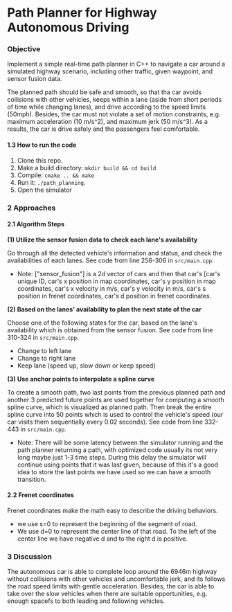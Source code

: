 # **Path Planner for Highway Autonomous Driving**

### Objective

Implement a simple real-time path planner in C++ to navigate a car around a simulated highway scenario, including 
other traffic, given waypoint, and sensor fusion data. 

The planned path should be safe and smooth, so that tha car 
avoids collisions with other vehicles, keeps within a lane (aside from short periods of time while changing lanes), and 
drive according to the speed limits (50mph). Besides, the car must not violate a set of motion constraints, e.g. maximum 
acceleration (10 m/s^2), and maximum jerk (50 m/s^3). As a results, the car is drive safely and the passengers feel 
comfortable.
 
#### 1.3 How to run the code

1. Clone this repo.
2. Make a build directory: `mkdir build && cd build`
3. Compile: `cmake .. && make`
4. Run it: `./path_planning`.
5. Open the simulator

### 2 Approaches

#### 2.1 Algorithm Steps

**(1) Utilize the sensor fusion data to check each lane's availability**

Go through all the detected vehicle's information and status, and check the availabilities of each lanes. 
See code from line 256-306 in `src/main.cpp`.

* Note: ["sensor_fusion"] is a 2d vector of cars and then that car's [car's unique 
ID, car's x position in map coordinates, car's y position in map coordinates, car's x velocity in m/s, car's y velocity 
in m/s, car's s position in frenet coordinates, car's d position in frenet coordinates. 

**(2) Based on the lanes' availability to plan the next state of the car**

Choose one of the following states for the car, based on the lane's availability which is obtained from 
the sensor fusion. See code from line 310-324 in `src/main.cpp`.

* Change to left lane
* Change to right lane
* Keep lane (speed up, slow down or keep speed)


**(3) Use anchor points to interpolate a spline curve** 

To create a smooth path, two last points from the previous planned path and another 3 predicted 
future points are used together for computing a smooth spline curve, which is visualized as planned
path. Then break the entire spline curve into
 50 points which is used to control the vehicle's speed (our car visits them sequentially every 0.02 
 seconds). See code from line 332-443 in `src/main.cpp`.
 
* Note: There will be some latency between the simulator running and the path planner returning a path, with optimized 
code usually its not very long maybe just 1-3 time steps. During this delay the simulator will continue using points 
that it was last given, because of this it's a good idea to store the last points we have used so we can have a smooth 
transition. 

#### 2.2 Frenet coordinates

Frenet coordinates make the math easy to describe the driving behaviors. 

* we use s=0 to represent the beginning of the segment of road. 
* We use d=0 to represent the center line of that road. To the left of the center line we have negative d and to the 
right d is positive.



### 3 Discussion

The autonomous car is able to complete loop around the 6946m highway without collisions with other vehicles and uncomfortable jerk, 
and its follows the road speed limits with gentle acceleration. Besides, the car is able to take over the slow vehicles 
when there are suitable opportunities, e.g. enough spacefs to both leading and following vehicles. 





